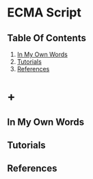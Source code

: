# ECMA Script

## Table Of Contents
1. [In My Own Words](#in-my-own-words)
1. [Tutorials](#tutorials)
1. [References](#references)
# +

## In My Own Words

## Tutorials

## References
